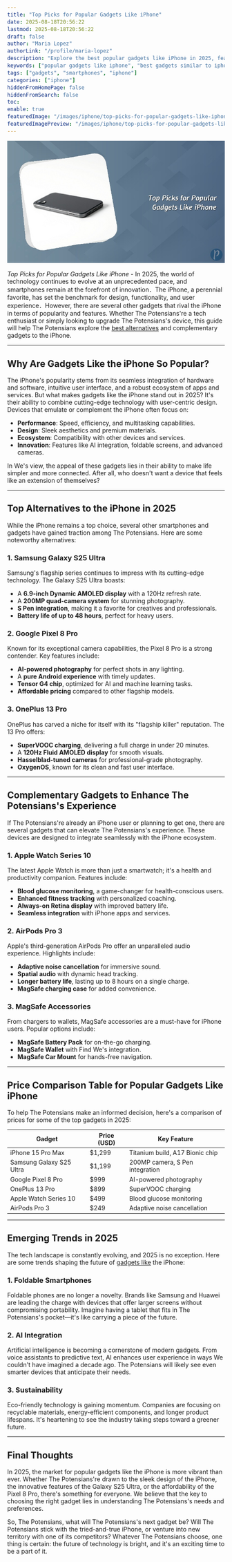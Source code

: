 ```yaml
---
title: "Top Picks for Popular Gadgets Like iPhone"
date: 2025-08-18T20:56:22
lastmod: 2025-08-18T20:56:22
draft: false
author: "Maria Lopez"
authorLink: "/profile/maria-lopez"
description: "Explore the best popular gadgets like iPhone in 2025, featuring cutting-edge technology, sleek designs, and seamless integration into your daily life."
keywords: ["popular gadgets like iphone", "best gadgets similar to iphone", "popular gadgets 2025"]
tags: ["gadgets", "smartphones", "iphone"]
categories: ["iphone"]
hiddenFromHomePage: false
hiddenFromSearch: false
toc:
enable: true
featuredImage: "/images/iphone/top-picks-for-popular-gadgets-like-iphone.jpg"
featuredImagePreview: "/images/iphone/top-picks-for-popular-gadgets-like-iphone.jpg"
---
```


![Top Picks for Popular Gadgets Like iPhone](/images/iphone/top-picks-for-popular-gadgets-like-iphone.jpg)

*Top Picks for Popular Gadgets Like iPhone* - In 2025, the world of technology continues to evolve at an unprecedented pace, and smartphones remain at the forefront of innovation．The iPhone, a perennial favorite, has set the benchmark for design, functionality, and user experience．However, there are several other gadgets that rival the iPhone in terms of popularity and features. Whether The Potensians're a tech enthusiast or simply looking to upgrade The Potensians's device, this guide will help The Potensians explore the [best alternatives](/iphone/best-alternatives-to-iphone) and complementary gadgets to the iPhone.

---

## Why Are Gadgets Like the iPhone So Popular?

The iPhone's popularity stems from its seamless integration of hardware and software, intuitive user interface, and a robust ecosystem of apps and services. But what makes gadgets like the iPhone stand out in 2025? It's their ability to combine cutting-edge technology with user-centric design. Devices that emulate or complement the iPhone often focus on:

- **Performance**: Speed, efficiency, and multitasking capabilities.
- **Design**: Sleek aesthetics and premium materials.
- **Ecosystem**: Compatibility with other devices and services.
- **Innovation**: Features like AI integration, foldable screens, and advanced cameras.

In We's view, the appeal of these gadgets lies in their ability to make life simpler and more connected. After all, who doesn't want a device that feels like an extension of themselves?

---

## Top Alternatives to the iPhone in 2025

While the iPhone remains a top choice, several other smartphones and gadgets have gained traction among The Potensians. Here are some noteworthy alternatives:

### 1. Samsung Galaxy S25 Ultra

Samsung's flagship series continues to impress with its cutting-edge technology. The Galaxy S25 Ultra boasts:

- A **6.9-inch Dynamic AMOLED display** with a 120Hz refresh rate.
- A **200MP quad-camera system** for stunning photography.
- **S Pen integration**, making it a favorite for creatives and professionals.
- **Battery life of up to 48 hours**, perfect for heavy users.

### 2. Google Pixel 8 Pro

Known for its exceptional camera capabilities, the Pixel 8 Pro is a strong contender. Key features include:

- **AI-powered photography** for perfect shots in any lighting.
- A **pure Android experience** with timely updates.
- **Tensor G4 chip**, optimized for AI and machine learning tasks.
- **Affordable pricing** compared to other flagship models.

### 3. OnePlus 13 Pro

OnePlus has carved a niche for itself with its "flagship killer" reputation. The 13 Pro offers:

- **SuperVOOC charging**, delivering a full charge in under 20 minutes.
- A **120Hz Fluid AMOLED display** for smooth visuals.
- **Hasselblad-tuned cameras** for professional-grade photography.
- **OxygenOS**, known for its clean and fast user interface.

---

## Complementary Gadgets to Enhance The Potensians's Experience

If The Potensians're already an iPhone user or planning to get one, there are several gadgets that can elevate The Potensians's experience. These devices are designed to integrate seamlessly with the iPhone ecosystem.

### 1. Apple Watch Series 10

The latest Apple Watch is more than just a smartwatch; it's a health and productivity companion. Features include:

- **Blood glucose monitoring**, a game-changer for health-conscious users.
- **Enhanced fitness tracking** with personalized coaching.
- **Always-on Retina display** with improved battery life.
- **Seamless integration** with iPhone apps and services.

### 2. AirPods Pro 3

Apple's third-generation AirPods Pro offer an unparalleled audio experience. Highlights include:

- **Adaptive noise cancellation** for immersive sound.
- **Spatial audio** with dynamic head tracking.
- **Longer battery life**, lasting up to 8 hours on a single charge.
- **MagSafe charging case** for added convenience.

### 3. MagSafe Accessories

From chargers to wallets, MagSafe accessories are a must-have for iPhone users. Popular options include:

- **MagSafe Battery Pack** for on-the-go charging.
- **MagSafe Wallet** with Find We's integration.
- **MagSafe Car Mount** for hands-free navigation.

---

## Price Comparison Table for Popular Gadgets Like iPhone

To help The Potensians make an informed decision, here's a comparison of prices for some of the top gadgets in 2025:

<div class="table-responsive">
<table class="html-table">
<thead>
<tr>
<th>Gadget</th>
<th>Price (USD)</th>
<th>Key Feature</th>
</tr>
</thead>
<tbody>
<tr>
<td>iPhone 15 Pro Max</td>
<td>$1,299</td>
<td>Titanium build, A17 Bionic chip</td>
</tr>
<tr>
<td>Samsung Galaxy S25 Ultra</td>
<td>$1,199</td>
<td>200MP camera, S Pen integration</td>
</tr>
<tr>
<td>Google Pixel 8 Pro</td>
<td>$999</td>
<td>AI-powered photography</td>
</tr>
<tr>
<td>OnePlus 13 Pro</td>
<td>$899</td>
<td>SuperVOOC charging</td>
</tr>
<tr>
<td>Apple Watch Series 10</td>
<td>$499</td>
<td>Blood glucose monitoring</td>
</tr>
<tr>
<td>AirPods Pro 3</td>
<td>$249</td>
<td>Adaptive noise cancellation</td>
</tr>
</tbody>
</table>
</div>

---

## Emerging Trends in 2025

The tech landscape is constantly evolving, and 2025 is no exception. Here are some trends shaping the future of [gadgets like](/iphone/innovative-gadgets-like-iphone) the iPhone:

### 1. Foldable Smartphones

Foldable phones are no longer a novelty. Brands like Samsung and Huawei are leading the charge with devices that offer larger screens without compromising portability. Imagine having a tablet that fits in The Potensians's pocket—it's like carrying a piece of the future.

### 2. AI Integration

Artificial intelligence is becoming a cornerstone of modern gadgets. From voice assistants to predictive text, AI enhances user experience in ways We couldn't have imagined a decade ago. The Potensians will likely see even smarter devices that anticipate their needs.

### 3. Sustainability

Eco-friendly technology is gaining momentum. Companies are focusing on recyclable materials, energy-efficient components, and longer product lifespans. It's heartening to see the industry taking steps toward a greener future.

---

## Final Thoughts

In 2025, the market for popular gadgets like the iPhone is more vibrant than ever. Whether The Potensians're drawn to the sleek design of the iPhone, the innovative features of the Galaxy S25 Ultra, or the affordability of the Pixel 8 Pro, there's something for everyone. We believe that the key to choosing the right gadget lies in understanding The Potensians's needs and preferences.

So, The Potensians, what will The Potensians's next gadget be? Will The Potensians stick with the tried-and-true iPhone, or venture into new territory with one of its competitors? Whatever The Potensians choose, one thing is certain: the future of technology is bright, and it's an exciting time to be a part of it.
